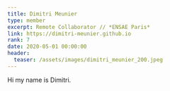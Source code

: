 ```yaml
---
title: Dimitri Meunier
type: member
excerpt: Remote Collaborator // *ENSAE Paris*
link: https://dimitri-meunier.github.io
rank: 7
date: 2020-05-01 00:00:00
header:
  teaser: /assets/images/dimitri_meunier_200.jpeg
---
```


Hi my name is Dimitri.
